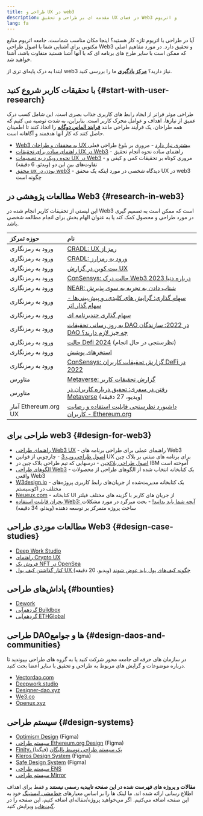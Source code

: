 ```yaml
---
title: طراحی و UX در web3
description: مقدمه ای بر طراحی و تحقیق UX در فضای Web3 و اتریوم
lang: fa
---
```


آیا در طراحی با اتریوم تازه کار هستید؟ اینجا مکان مناسب شماست. جامعه اتریوم منابع مکتوبی برای آشنایی شما با اصول طراحی Web3 و تحقیق دارد. در مورد مفاهیم اصلی که ممکن است با سایر طرح های برنامه ای که با آنها آشنا هستید متفاوت باشد، آشنا خواهید شد.

ابتدا به درک پایه‌ای تری از web3 نیاز دارید؟ [**مرکز یادگیری**](/learn/) ما را بررسی کنید.

## با تحقیقات کاربر شروع کنید {#start-with-user-research}

طراحی موثر فراتر از ایجاد رابط های کاربری جذاب بصری است. این شامل کسب درک عمیق از نیازها، اهداف و عوامل محرک کاربر است. بنابراین، به شدت توصیه می کنیم که همه طراحان، یک فرآیند طراحی مانند [**فرایند الماس دوگانه**](https://en.wikipedia.org/wiki/Double_Diamond_(design_process_model)) را اتخاذ کنند تا اطمینان حاصل کنند که کار آنها هدفمند و آگاهانه است.

- [Web3 به محققان و طراحان UX بیشتری نیاز دارد](https://blog.akasha.org/akasha-conversations-9-web3-needs-more-ux-researchers-and-designers) - مروری بر بلوغ طراحی فعلی
- [راهنمای ساده برای تحقیقات UX در Web3](https://uxplanet.org/a-complete-guide-to-ux-research-for-web-3-0-products-d6bead20ebb1) - راهنمای ساده نحوه انجام تحقیق
- [نحوه رویکرد به تصمیمات UX در Web3](https://archive.devcon.org/archive/watch/6/data-empathy-how-to-approach-ux-decisions-in-web3/) - مروری کوتاه بر تحقیقات کمی و کیفی و تفاوت‌های بین این دو (ویدئو، 6 دقیقه)
- [محقق ux بودن در web3](https://medium.com/@georgia.rakusen/what-its-like-being-a-user-researcher-in-web3-6a4bcc096849) - دیدگاه شخصی در مورد اینکه یک محقق UX در web3 چگونه است

## مطالعات پژوهشی در Web3 {#research-in-web3}

این لیستی از تحقیقات کاربر انجام شده در Web3 است که ممکن است به تصمیم گیری در مورد طراحی و محصول کمک کند یا به عنوان الهام بخش برای انجام مطالعه شخصی باشد.

| حوزه تمرکز                                             | نام                                                                                                                                                                              |
|:------------------------------------------------------ |:-------------------------------------------------------------------------------------------------------------------------------------------------------------------------------- |
| <Tag variant="solid" status="success">ورود به رمزنگاری</Tag>    | [CRADL: UX رمز از](https://docs.google.com/presentation/d/1s2OPSH5sMJzxRYaJSSRTe8W2iIoZx0PseIV-WeZWD1s/edit?usp=sharing)                                                         |
| <Tag variant="solid" status="success">ورود به رمزنگاری</Tag>    | [CRADL: ورود به رمزارز](https://docs.google.com/presentation/d/1R9nFuzA-R6SxaGCKhoMbE4Vxe0JxQSTiHXind3LVq_w/edit?usp=sharing)                                                    |
| <Tag variant="solid" status="success">ورود به رمزنگاری</Tag>    | [بیت کوین در گزارش UX](https://github.com/patestevao/BitcoinUX-report/blob/master/report.md)                                                                                     |
| <Tag variant="solid" status="success">ورود به رمزنگاری</Tag>    | [ConSensys: حالت درک Web3 درباره دنیا 2023](https://consensys.io/insight-report/web3-and-crypto-global-survey-2023)                                                              |
| <Tag variant="solid" status="success">ورود به رمزنگاری</Tag>    | [NEAR: شتاب دادن به تجربه به سوی پذیرش](https://drive.google.com/file/d/1VuaQP4QSaQxR5ddQKTMGI0b0rWdP7uGn/view)                                                                  |
| <Tag status="tag">ورود به رمزنگاری</Tag>    | [سهام گذاری: گرایش های کلیدی، و پیش‌بینی‌ها - سهام گذار اتر](https://lookerstudio.google.com/u/0/reporting/cafcee00-e1af-4148-bae8-442a88ac75fa/page/p_ja2srdhh2c?s=hmbTWDh9hJo) |
| <Tag status="tag">ورود به رمزنگاری</Tag>    | [سهام گذاری چندبرنامه ای](https://github.com/threshold-network/UX-User-Research/blob/main/Multi-App%20Staking%20(MAS)/iterative-user-study/MAS%20Iterative%20User%20Study.pdf)   |
| <Tag variant="solid" status="error">ورود به رمزنگاری</Tag>    | [به روز رسانی تحقیقات DAO در 2022: سازندگان DAO چه چیز لازم دارند؟](https://blog.aragon.org/2022-dao-research-update/)                                                           |
| <Tag status="error">ورود به رمزنگاری</Tag>    | [حالت Defi 2024](https://stateofdefi.org/) (نظرسنجی در حال انجام)                                                                                                                |
| <Tag status="error">ورود به رمزنگاری</Tag>    | [استخرهای پوشش](https://github.com/threshold-network/UX-User-Research/tree/main/Keep%20Coverage%20Pool)                                                                          |
| <Tag status="error">ورود به رمزنگاری</Tag>    | [ConSensys: گزارش تحقیقات کاربران DeFi در 2022](https://cdn2.hubspot.net/hubfs/4795067/ConsenSys%20Codefi-Defi%20User%20ResearchReport.pdf)                                      |
| <Tag variant="solid">متاورس</Tag>               | [Metaverse: گزارش تحقیقات کاربر](https://www.politico.com/f/?id=00000187-7685-d820-a7e7-7e85d1420000)                                                                            |
| <Tag variant="solid">متاورس</Tag>               | [رفتن در سفری: تحقیق درباره کاربران در Metaverse](https://archive.devcon.org/archive/watch/6/going-on-safari-researching-users-in-the-metaverse/?tab=YouTube) (ویدیو، 27 دقیقه)  |
| <Tag variant="solid" status="tag">آمار Ethereum.org UX</Tag> | [داشبورد نظرسنجی قابلیت استفاده و رضایت کاربران - Ethereum.org](https://lookerstudio.google.com/reporting/0a189a7c-a890-40db-a5c6-009db52c81c9)                                  |

## طراحی برای web3 {#design-for-web3}

- [راهنمای طراحی Web3 UX](https://web3ux.design/) - راهنمای عملی برای طراحی برنامه های Web3
- [اصول طراحی وب 3](https://medium.com/@lyricalpolymath/web3-design-principles-f21db2f240c1) - چارچوبی از قوانین UX برای برنامه های مبتنی بر بلاک چین
- [اصول طراحی بلاکچین](https://medium.com/design-ibm/blockchain-design-principles-599c5c067b6e) - درسهایی که تیم طراحی بلاک چین در IBM آموخته است
- [الگوهای طراحی Web3](https://www.web3designpatterns.io/) - یک کتابخانه انتخاب شده از الگوهای طراحی از محصولات واقعی Web3
- [W3design.io](https://w3design.io/) - یک کتابخانه مدیریت‌شده از جریان‌های رابط کاربری پروژه‌های مختلف در اکوسیستم
- [Neueux.com](https://neueux.com/apps) - کتابخانه UI از جریان های کاربر با گزینه های مختلف فیلتر
- [بحران قابلیت استفاده Web3: آنچه شما باید بدانید!](https://www.youtube.com/watch?v=oBSXT_6YDzg) - بحث میزگرد در مورد مشکلات ساخت پروژه متمرکز بر توسعه دهنده (ویدئو، 34 دقیقه)

## مطالعات موردی طراحی Web3 {#design-case-studies}

- [Deep Work Studio](https://deepwork.studio/case-studies/)
- [راهنمای Crypto UX](https://www.cryptouxhandbook.com/)
- [فروش یک NFT در OpenSea](https://builtformars.com/case-studies/opensea)
- [کنار گذاشتن کیف پول UX چگونه کیف‌های پول باید عوض شوند](https://www.youtube.com/watch?v=oTpuxYj8JWI&ab_channel=ETHDenver) (ویدیو، 20 دقیقه)

## پاداش‌های طراحی {#bounties}

- [Dework](https://app.dework.xyz/bounties)
- [گردهم‌آیی Buildbox](https://app.buidlbox.io/)
- [گردهم‌آیی ETHGlobal](https://ethglobal.com/)

## طراحی DAOها و جوامع {#design-daos-and-communities}

در سازمان های حرفه ای جامعه محور شرکت کنید یا به گروه های طراحی بپیوندید تا درباره موضوعات و گرایش های مربوط به طراحی و تحقیق با سایر اعضا بحث کنید.

- [Vectordao.com](https://vectordao.com/)
- [Deepwork.studio](https://www.deepwork.studio/)
- [Designer-dao.xyz](https://www.designer-dao.xyz/)
- [We3.co](https://we3.co/)
- [Openux.xyz](https://openux.xyz/)

## سیستم طراحی {#design-systems}

- [Optimism Design](https://www.figma.com/@optimism) (Figma)
- [سیستم طراحی Ethereum.org Design](https://www.figma.com/@ethdotorg) (Figma)
- [Finity، یک سیستم طراحی توسط پالیگان](https://www.figma.com/community/file/1073921725197233598/finity-design-system) (فیگما)
- [Kleros Design System](https://www.figma.com/community/file/999852250110186964/kleros-design-system) (Figma)
- [Safe Design System](https://www.figma.com/community/file/1337417127407098506/safe-design-system) (Figma)
- [سیستم طراحی ENS](https://thorin.ens.domains/)
- [سیستم طراحی Mirror](https://degen-xyz.vercel.app/)

**مقالات و پروژه های فهرست شده در این صفحه تاییدیه رسمی نیستند** و فقط برای اهداف اطلاع رسانی ارائه شده اند. ما لینک ها را بر اساس معیارهای [خط‌مشی لیستینگ](/contributing/design/adding-design-resources) خود به این صفحه اضافه می‌کنیم. اگر می‌خواهید پروژه/مقاله‌ای اضافه کنیم، این صفحه را در [گیت‌هاب](https://github.com/ethereum/ethereum-org-website/blob/dev/public/content/developers/docs/design-and-ux/index.md) ویرایش کنید.
